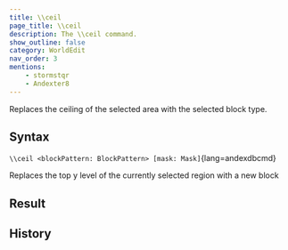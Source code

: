 ```yaml
---
title: \\ceil
page_title: \\ceil
description: The \\ceil command.
show_outline: false
category: WorldEdit
nav_order: 3
mentions:
    - stormstqr
    - Andexter8
---
```


Replaces the ceiling of the selected area with the selected block type.

<CommandDetailsTable
    name="\\ceil"
    :categories="[
        'system', 'world', 'server', 'worldedit'
    ]"
    :requiredTags="[
        'canUseChatCommands'
    ]"
    ultraSecurityModeSecurityLevel="WorldEdit"
    version="1.0.0"
    :undoSupported="1"
    :functional="true"
    :deprecated="false"
/>

## Syntax

`\\ceil <blockPattern: BlockPattern> [mask: Mask]`{lang=andexdbcmd}

<indent>Replaces the top y level of the currently selected region with a new block</indent>

## Result

<template-EmptySection />

## History

<template-EmptySection />
